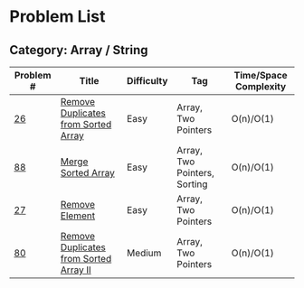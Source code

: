 # Problem List

## Category: Array / String

| Problem #| Title| Difficulty | Tag| Time/Space Complexity |
|---------------------------------------------------------------|-------------------------------------------------------------------------|------------|------------------------------|-----------------------|
| [26](https://leetcode.com/problems/remove-duplicates-from-sorted-array/description/)| [Remove Duplicates from Sorted Array](https://github.com/mmlunar/leetcode-cpp/blob/main/src/26_Remove_Duplicates_from_Sorted_Array.cpp)| Easy | Array, Two Pointers |O(n)/O(1) |
| [88](https://leetcode.com/problems/merge-sorted-array/description/)| [Merge Sorted Array](https://github.com/mmlunar/leetcode-cpp/blob/main/src/88-merge-sorted-array.cpp)| Easy | Array, Two Pointers, Sorting |O(n)/O(1) |
| [27](https://leetcode.com/problems/remove-element/description/)| [Remove Element](https://github.com/mmlunar/leetcode-cpp/blob/main/src/27-remove-element.cpp)| Easy | Array, Two Pointers |O(n)/O(1) |
| [80](https://leetcode.com/problems/remove-duplicates-from-sorted-array-ii/)| [Remove Duplicates from Sorted Array II](https://github.com/mmlunar/leetcode-cpp/blob/main/src/80-remove-duplicates-from-sorted-array-ii.cpp)| Medium | Array, Two Pointers |O(n)/O(1) |



